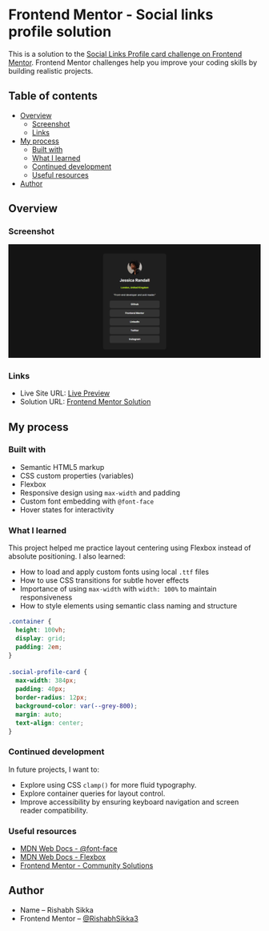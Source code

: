 # Frontend Mentor - Social links profile solution

This is a solution to the [Social Links Profile card challenge on Frontend Mentor](https://www.frontendmentor.io/solutions/responsive-social-links-profile-card--QqDRa_2Fs). Frontend Mentor challenges help you improve your coding skills by building realistic projects.

## Table of contents

- [Overview](#overview)
  - [Screenshot](#screenshot)
  - [Links](#links)
- [My process](#my-process)
  - [Built with](#built-with)
  - [What I learned](#what-i-learned)
  - [Continued development](#continued-development)
  - [Useful resources](#useful-resources)
- [Author](#author)

## Overview

### Screenshot

![Screenshot of the Social links profile](./screenshot.png)

### Links

- Live Site URL: [Live Preview](https://rishabhsikka3.github.io/social-links-profile/)
- Solution URL: [Frontend Mentor Solution](https://www.frontendmentor.io/solutions/responsive-social-links-profile-card--QqDRa_2Fs)

## My process

### Built with

- Semantic HTML5 markup
- CSS custom properties (variables)
- Flexbox
- Responsive design using `max-width` and padding
- Custom font embedding with `@font-face`
- Hover states for interactivity

### What I learned

This project helped me practice layout centering using Flexbox instead of absolute positioning. I also learned:

- How to load and apply custom fonts using local `.ttf` files
- How to use CSS transitions for subtle hover effects
- Importance of using `max-width` with `width: 100%` to maintain responsiveness
- How to style elements using semantic class naming and structure

```css
.container {
  height: 100vh;
  display: grid;
  padding: 2em;
}

.social-profile-card {
  max-width: 384px;
  padding: 40px;
  border-radius: 12px;
  background-color: var(--grey-800);
  margin: auto;
  text-align: center;
}
```

### Continued development

In future projects, I want to:

- Explore using CSS `clamp()` for more fluid typography.
- Explore container queries for layout control.
- Improve accessibility by ensuring keyboard navigation and screen reader compatibility.

### Useful resources

- [MDN Web Docs - @font-face](https://developer.mozilla.org/en-US/docs/Web/CSS/@font-face)
- [MDN Web Docs - Flexbox](https://developer.mozilla.org/en-US/docs/Web/CSS/CSS_flexible_box_layout/Basic_Concepts_of_Flexbox)
- [Frontend Mentor - Community Solutions](https://www.frontendmentor.io/solutions)

## Author

- Name – Rishabh Sikka
- Frontend Mentor – [@RishabhSikka3](https://www.frontendmentor.io/profile/RishabhSikka3)
